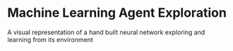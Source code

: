 # Machine Learning Agent Exploration

A visual representation of a hand built neural network exploring and learning from its environment
